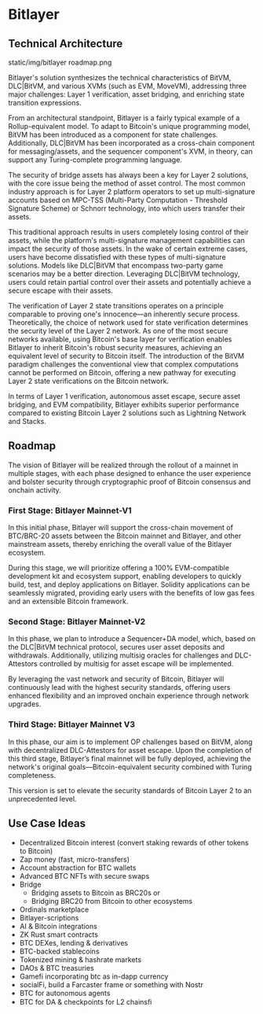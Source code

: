 # Bitlayer

## Technical Architecture

static/img/bitlayer roadmap.png

Bitlayer's solution synthesizes the technical characteristics of BitVM, DLC|BitVM, and various XVMs (such as EVM, MoveVM), addressing three major challenges: Layer 1 verification, asset bridging, and enriching state transition expressions.

From an architectural standpoint, Bitlayer is a fairly typical example of a Rollup-equivalent model. To adapt to Bitcoin's unique programming model, BitVM has been introduced as a component for state challenges. Additionally, DLC|BitVM has been incorporated as a cross-chain component for messaging/assets, and the sequencer component's XVM, in theory, can support any Turing-complete programming language.

The security of bridge assets has always been a key for Layer 2 solutions, with the core issue being the method of asset control. The most common industry approach is for Layer 2 platform operators to set up multi-signature accounts based on MPC-TSS (Multi-Party Computation - Threshold Signature Scheme) or Schnorr technology, into which users transfer their assets. 

This traditional approach results in users completely losing control of their assets, while the platform's multi-signature management capabilities can impact the security of those assets. In the wake of certain extreme cases, users have become dissatisfied with these types of multi-signature solutions. Models like DLC|BitVM that encompass two-party game scenarios may be a better direction. Leveraging DLC|BitVM technology, users could retain partial control over their assets and potentially achieve a secure escape with their assets.

The verification of Layer 2 state transitions operates on a principle comparable to proving one's innocence—an inherently secure process. Theoretically, the choice of network used for state verification determines the security level of the Layer 2 network. As one of the most secure networks available, using Bitcoin's base layer for verification enables Bitlayer to inherit Bitcoin's robust security measures, achieving an equivalent level of security to Bitcoin itself. The introduction of the BitVM paradigm challenges the conventional view that complex computations cannot be performed on Bitcoin, offering a new pathway for executing Layer 2 state verifications on the Bitcoin network.

In terms of Layer 1 verification, autonomous asset escape, secure asset bridging, and EVM compatibility, Bitlayer exhibits superior performance compared to existing Bitcoin Layer 2 solutions such as Lightning Network and Stacks.

## Roadmap
The vision of Bitlayer will be realized through the rollout of a mainnet in multiple stages, with each phase designed to enhance the user experience and bolster security through cryptographic proof of Bitcoin consensus and onchain activity.

### First Stage: Bitlayer Mainnet-V1
In this initial phase, Bitlayer will support the cross-chain movement of BTC/BRC-20 assets between the Bitcoin mainnet and Bitlayer, and other mainstream assets, thereby enriching the overall value of the Bitlayer ecosystem.

During this stage, we will prioritize offering a 100% EVM-compatible development kit and ecosystem support, enabling developers to quickly build, test, and deploy applications on Bitlayer. Solidity applications can be seamlessly migrated, providing early users with the benefits of low gas fees and an extensible Bitcoin framework.

### Second Stage: Bitlayer Mainnet-V2

In this phase, we plan to introduce a Sequencer+DA model, which, based on the DLC|BitVM technical protocol, secures user asset deposits and withdrawals. Additionally, utilizing multisig oracles for challenges and DLC-Attestors controlled by multisig for asset escape will be implemented.

By leveraging the vast network and security of Bitcoin, Bitlayer will continuously lead with the highest security standards, offering users enhanced flexibility and an improved onchain experience through network upgrades.

### Third Stage: Bitlayer Mainnet V3
In this phase, our aim is to implement OP challenges based on BitVM, along with decentralized DLC-Attestors for asset escape.
Upon the completion of this third stage, Bitlayer’s final mainnet will be fully deployed, achieving the network's original goals—Bitcoin-equivalent security combined with Turing completeness. 

This version is set to elevate the security standards of Bitcoin Layer 2 to an unprecedented level.

## Use Case Ideas
- Decentralized Bitcoin interest (convert staking rewards of other tokens to Bitcoin)
- Zap money (fast, micro-transfers)
- Account abstraction for BTC wallets
- Advanced BTC NFTs with secure swaps
- Bridge
  - Bridging assets to Bitcoin as BRC20s or
  - Bridging BRC20 from Bitcoin to other ecosystems
- Ordinals marketplace
- Bitlayer-scriptions
- AI & Bitcoin integrations
- ZK Rust smart contracts
- BTC DEXes, lending & derivatives
- BTC-backed stablecoins
- Tokenized mining & hashrate markets
- DAOs & BTC treasuries
- Gamefi incorporating btc as in-dapp currency
- socialFi, build a Farcaster frame or something with Nostr
- BTC for autonomous agents
- BTC for DA & checkpoints for L2 chainsﬁ